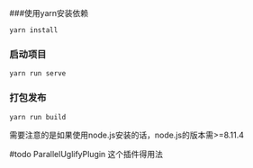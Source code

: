 ###使用yarn安装依赖
```
yarn install
```
### 启动项目
```
yarn run serve
```
### 打包发布
```
yarn run build
```
需要注意的是如果使用node.js安装的话，node.js的版本需>=8.11.4


#todo ParallelUglifyPlugin 这个插件得用法

